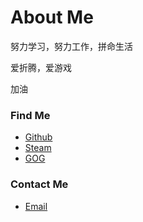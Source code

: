 # About Me

努力学习，努力工作，拼命生活

爱折腾，爱游戏

加油

### Find Me

- [Github]( https://github.com/tiehichi )
- [Steam]( https://steamcommunity.com/profiles/76561198138342339 )
- [GOG](https://www.gog.com/u/乌鸦大人)

### Contact Me

- [Email](mailto://tiehichi@outlook.com)

  


